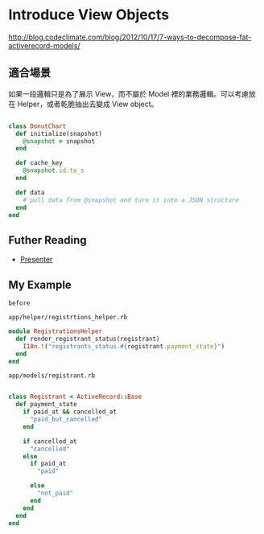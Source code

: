 # Introduce View Objects

<http://blog.codeclimate.com/blog/2012/10/17/7-ways-to-decompose-fat-activerecord-models/>

## 適合場景

如果一段邏輯只是為了展示 View，而不屬於 Model 裡的業務邏輯。可以考慮放在 Helper，或者乾脆抽出去變成 View object。


``` ruby

class DonutChart
  def initialize(snapshot)
    @snapshot = snapshot
  end

  def cache_key
    @snapshot.id.to_s
  end

  def data
    # pull data from @snapshot and turn it into a JSON structure
  end
end

```

## Futher Reading

* [Presenter](http://joncanady.com/blog/2012/01/11/presenters-cleaning-up-rails-views/)

## My Example

`before`

`app/helper/registrtions_helper.rb`

``` ruby
module RegistrationsHelper
  def render_registrant_status(registrant)
    I18n.t("registrants_status.#{registrant.payment_state}")
  end
end

```

`app/models/registrant.rb`

``` ruby

class Registrant < ActiveRecord::Base
  def payment_state
    if paid_at && cancelled_at
      "paid_but_cancelled"
    end

    if cancelled_at
      "cancelled"
    else
      if paid_at
        "paid"

      else
        "not_paid"
      end
    end
  end
end

```

